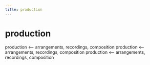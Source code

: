 ```yaml
---
title: production
---
```


# production
production <— arrangements, recordings, composition production <— arrangements, recordings, composition production <— arrangements, recordings, composition 